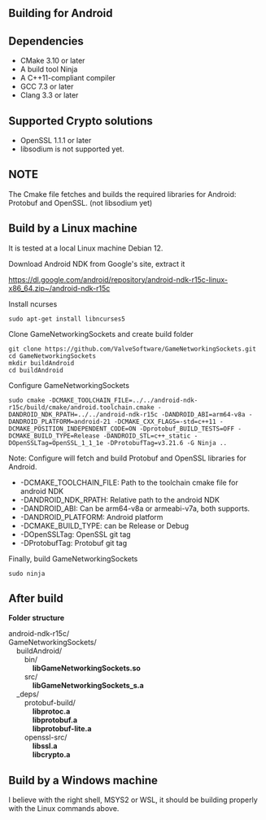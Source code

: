 Building for Android
---

## Dependencies

* CMake 3.10 or later
* A build tool Ninja
* A C++11-compliant compiler
* GCC 7.3 or later
* Clang 3.3 or later

## Supported Crypto solutions
* OpenSSL 1.1.1 or later
* libsodium is not supported yet.

## NOTE

The Cmake file fetches and builds the required libraries for Android: Protobuf and OpenSSL. (not libsodium yet)

## Build by a Linux machine
It is tested at a local Linux machine Debian 12.

Download Android NDK from Google's site, extract it

https://dl.google.com/android/repository/android-ndk-r15c-linux-x86_64.zip~/android-ndk-r15c

Install ncurses
```
sudo apt-get install libncurses5
```

Clone GameNetworkingSockets and create build folder
```
git clone https://github.com/ValveSoftware/GameNetworkingSockets.git
cd GameNetworkingSockets
mkdir buildAndroid
cd buildAndroid
```

Configure GameNetworkingSockets
```
sudo cmake -DCMAKE_TOOLCHAIN_FILE=../../android-ndk-r15c/build/cmake/android.toolchain.cmake -DANDROID_NDK_RPATH=../../android-ndk-r15c -DANDROID_ABI=arm64-v8a -DANDROID_PLATFORM=android-21 -DCMAKE_CXX_FLAGS=-std=c++11 -DCMAKE_POSITION_INDEPENDENT_CODE=ON -Dprotobuf_BUILD_TESTS=OFF -DCMAKE_BUILD_TYPE=Release -DANDROID_STL=c++_static -DOpenSSLTag=OpenSSL_1_1_1e -DProtobufTag=v3.21.6 -G Ninja ..
```
Note: Configure will fetch and build Protobuf and OpenSSL libraries for Android.

* -DCMAKE_TOOLCHAIN_FILE: Path to the toolchain cmake file for android NDK
* -DANDROID_NDK_RPATH: Relative path to the android NDK
* -DANDROID_ABI: Can be arm64-v8a or armeabi-v7a, both supports.
* -DANDROID_PLATFORM: Android platform
* -DCMAKE_BUILD_TYPE: can be Release or Debug
* -DOpenSSLTag: OpenSSL git tag
* -DProtobufTag: Protobuf git tag

Finally, build GameNetworkingSockets
```
sudo ninja
```

## After build
**Folder structure**

android-ndk-r15c/</br>
GameNetworkingSockets/</br>
&nbsp;&nbsp;&nbsp;&nbsp;buildAndroid/</br>
&nbsp;&nbsp;&nbsp;&nbsp;&nbsp;&nbsp;&nbsp;&nbsp;bin/</br>
&nbsp;&nbsp;&nbsp;&nbsp;&nbsp;&nbsp;&nbsp;&nbsp;&nbsp;&nbsp;&nbsp;&nbsp;**libGameNetworkingSockets.so**</br>
&nbsp;&nbsp;&nbsp;&nbsp;&nbsp;&nbsp;&nbsp;&nbsp;src/</br>
&nbsp;&nbsp;&nbsp;&nbsp;&nbsp;&nbsp;&nbsp;&nbsp;&nbsp;&nbsp;&nbsp;&nbsp;**libGameNetworkingSockets_s.a**</br>
&nbsp;&nbsp;&nbsp;&nbsp;_deps/</br>
&nbsp;&nbsp;&nbsp;&nbsp;&nbsp;&nbsp;&nbsp;&nbsp;protobuf-build/</br>
&nbsp;&nbsp;&nbsp;&nbsp;&nbsp;&nbsp;&nbsp;&nbsp;&nbsp;&nbsp;&nbsp;&nbsp;**libprotoc.a**</br>
&nbsp;&nbsp;&nbsp;&nbsp;&nbsp;&nbsp;&nbsp;&nbsp;&nbsp;&nbsp;&nbsp;&nbsp;**libprotobuf.a**</br>
&nbsp;&nbsp;&nbsp;&nbsp;&nbsp;&nbsp;&nbsp;&nbsp;&nbsp;&nbsp;&nbsp;&nbsp;**libprotobuf-lite.a**</br>
&nbsp;&nbsp;&nbsp;&nbsp;&nbsp;&nbsp;&nbsp;&nbsp;openssl-src/</br>
&nbsp;&nbsp;&nbsp;&nbsp;&nbsp;&nbsp;&nbsp;&nbsp;&nbsp;&nbsp;&nbsp;&nbsp;**libssl.a**</br>
&nbsp;&nbsp;&nbsp;&nbsp;&nbsp;&nbsp;&nbsp;&nbsp;&nbsp;&nbsp;&nbsp;&nbsp;**libcrypto.a**</br>

## Build by a Windows machine

I believe with the right shell, MSYS2 or WSL, it should be building properly with the Linux commands above.

